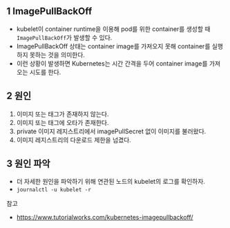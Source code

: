 ## 1 ImagePullBackOff

- kubelet이 container runtime을 이용해 pod를 위한 container를 생성할 때 `ImagePullBackOff`가 발생할 수 있다.
- ImagePullBackOff 상태는 container image를 가져오지 못해 container를 실행하지 못하는 것을 의미한다.
- 이런 상황이 발생하면 Kubernetes는 시간 간격을 두어 container image를 가져오는 시도를 한다.



## 2 원인

1. 이미지 또는 태그가 존재하지 않는다.
2. 이미지 또는 태그에 오타가 존재한다.
3. private 이미지 레지스트리에서 imagePullSecret 없이 이미지를 불러왔다.
4. 이미지 레지스트리의 다운로드 제한을 넘겼다.



## 3 원인 파악

- 더 자세한 원인을 파악하기 위해 연관된 노드의 kubelet의 로그를 확인하자.
- `journalctl -u kubelet -r`



참고

- https://www.tutorialworks.com/kubernetes-imagepullbackoff/